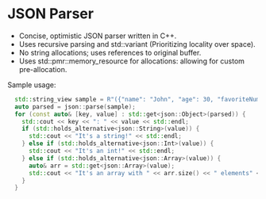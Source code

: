 # JSON Parser

- Concise, optimistic JSON parser written in C++.
- Uses recursive parsing and std::variant (Prioritizing locality over space).
- No string allocations; uses references to original buffer.
- Uses std::pmr::memory_resource for allocations: allowing for custom pre-allocation.

Sample usage:

```c++
  std::string_view sample = R"({"name": "John", "age": 30, "favoriteNumbers": [1, 2, 3]})";
  auto parsed = json::parse(sample);
  for (const auto& [key, value] : std::get<json::Object>(parsed)) {
    std::cout << key << ": " << value << std::endl;
    if (std::holds_alternative<json::String>(value)) {
      std::cout << "It's a string!" << std::endl;
    } else if (std::holds_alternative<json::Int>(value)) {
      std::cout << "It's an int!" << std::endl;
    } else if (std::holds_alternative<json::Array>(value)) {
      auto& arr = std::get<json::Array>(value);
      std::cout << "It's an array with " << arr.size() << " elements" << std::endl;
    }
  }
```